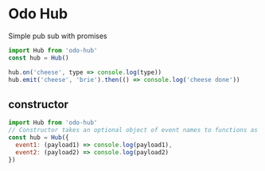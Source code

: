 # Odo Hub
Simple pub sub with promises

```js
import Hub from 'odo-hub'
const hub = Hub()

hub.on('cheese', type => console.log(type))
hub.emit('cheese', 'brie').then(() => console.log('cheese done'))
```

## constructor
```js
import Hub from 'odo-hub'
// Constructor takes an optional object of event names to functions as initial listeners
const hub = Hub({
  event1: (payload1) => console.log(payload1),
  event2: (payload2) => console.log(payload2)
})
````
